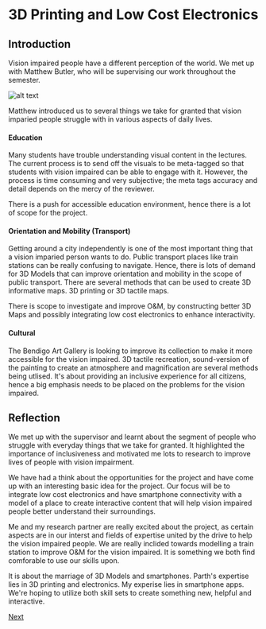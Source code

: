 # 3D Printing and Low Cost Electronics

## Introduction
Vision impaired people have a different perception of the world. We met up with Matthew Butler, who will be supervising our work throughout the semester. 

![alt text](https://wels.net/wp-content/uploads/2015/04/842x342-SM-VisuallyImpaired1.jpg "Vision Impaired People")


Matthew introduced us to several things we take for granted that vision imparied people struggle with in various aspects of daily lives.

#### Education
Many students have trouble understanding visual content in the lectures. The current process is to send off the visuals to be meta-tagged so that students with vision impaired can be able to engage with it. However, the process is time consuming and very subjective; the meta tags accuracy and detail depends on the mercy of the reviewer. 

There is a push for accessible education environment, hence there is a lot of scope for the project. 

#### Orientation and Mobility (Transport)
Getting around a city independently is one of the most important thing that a vision imparied person wants to do. Public transport places like train stations can be really confusing to navigate. Hence, there is lots of demand for 3D Models that can improve orientation and mobility in the scope of public transport. There are several methods that can be used to create 3D informative maps. 3D printing or 3D tactile maps.

There is scope to investigate and improve O&M, by constructing better 3D Maps and possibly integrating low cost electronics to enhance interactivity. 


#### Cultural
The Bendigo Art Gallery is looking to improve its collection to make it more accessible for the vision impaired. 3D tactile recreation, sound-version of the painting to create an atmosphere and magnification are several methods being utlised. It's about providing an inclusive experience for all citizens, hence a big emphasis needs to be placed on the problems for the vision impaired. 


## Reflection
We met up with the supervisor and learnt about the segment of people who struggle with everyday things that we take for granted. It highlighted the importance of inclusiveness and motivated me lots to research to improve lives of people with vision impairment.

We have had a think about the opportunities for the project and have come up with an interesting basic idea for the project. Our focus will be to integrate low cost electronics and have smartphone connectivity with a model of a place to create interactive content that will help vision impaired people better understand their surroundings. 

Me and my research partner are really excited about the project, as certain aspects are in our interst and fields of expertise united by the drive to help the vision impaired people. We are really inclided towards modelling a train station to improve O&M for the vision impaired. It is something we both find comforable to use our skills upon.

It is about the marriage of 3D Models and smartphones. Parth's expertise lies in 3D printing and electronics. My experise lies in smartphone apps. We're hoping to utilize both skill sets to create something new, helpful and interactive. 

[Next](https://fit2082.github.io/28809033_RESEARCH_NOTEBOOK/week_2)

